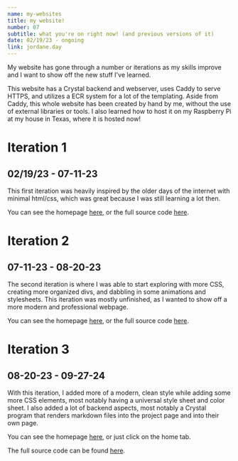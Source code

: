 ```yaml
---
name: my-websites
title: my website!
number: 07
subtitle: what you're on right now! (and previous versions of it)
date: 02/19/23 - ongoing
link: jordane.day
---
```

My website has gone through a number or iterations as my skills improve and
I want to show off the new stuff I've learned.

This website has a Crystal backend and webserver, uses Caddy to serve HTTPS,
and utilizes a ECR system for a lot of the templating. Aside from Caddy, this
whole website has been created by hand by me, without the use of external libraries
or tools. I also learned how to host it on my Raspberry Pi at my house in Texas,
where it is hosted now!

# Iteration 1 
## 02/19/23 - 07-11-23
This first iteration was heavily inspired by the older days of the internet with
minimal html/css, which was great because I was still learning a lot then.

You can see the homepage [here](./websites/website1), or the full source code [here](https://github.com/jordaeday/jordane.day.v1/tree/main).

# Iteration 2 
## 07-11-23 - 08-20-23
The second iteration is where I was able to start exploring with more CSS,
creating more organized divs, and dabbling in some animations and stylesheets.
This iteration was mostly unfinished, as I wanted to show off a more modern and
professional webpage.

You can see the homepage [here](./websites/website2), or the full source code [here](https://github.com/jordaeday/jordane.day.v2/tree/main).

# Iteration 3 
## 08-20-23 - 09-27-24
With this iteration, I added more of a modern, clean style while adding
some more CSS elements, most notably having a universal style sheet and color sheet.
I also added a lot of backend aspects, most notably a Crystal program that renders
markdown files into the project page and into their own page.

You can see the homepage [here](https://jordane.day), or just click on the home tab.

The full source code can be found [here](https://github.com/jordaeday/jordane.day.v3/tree/main).